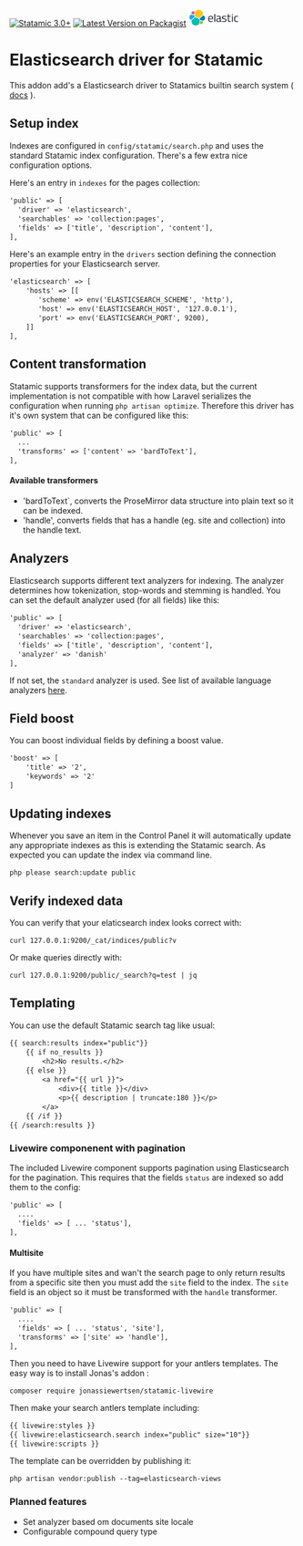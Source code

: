 [![Statamic 3.0+](https://img.shields.io/badge/Statamic-3.0+-FF269E?style=for-the-badge)](https://statamic.com)
[![Latest Version on Packagist](https://img.shields.io/packagist/v/thehome/statamic-elasticsearch.svg?style=for-the-badge)](https://packagist.org/packages/thehome/statamic-elasticsearch)
<img src="logo-elastic-horizontal-color.png?raw=true" height="30">

# Elasticsearch driver for Statamic

This addon add's a Elasticsearch driver to Statamics builtin search system ( [docs](https://statamic.dev/search) ).

## Setup index
Indexes are configured in `config/statamic/search.php` and uses the standard Statamic index configuration. There's a few extra nice configuration options.

Here's an entry in `indexes` for the pages collection:

    'public' => [
      'driver' => 'elasticsearch',
      'searchables' => 'collection:pages',
      'fields' => ['title', 'description', 'content'],
    ],

Here's an example entry in the `drivers` section defining the connection properties for your Elasticsearch server.

    'elasticsearch' => [
        'hosts' => [[
           'scheme' => env('ELASTICSEARCH_SCHEME', 'http'),
           'host' => env('ELASTICSEARCH_HOST', '127.0.0.1'),
           'port' => env('ELASTICSEARCH_PORT', 9200),
        ]]
    ],

## Content transformation
Statamic supports transformers for the index data, but the current implementation is not compatible with how Laravel serializes the configuration when running `php artisan optimize`. Therefore this driver has it's own system that can be configured like this:

    'public' => [
      ...
      'transforms' => ['content' => 'bardToText'],
    ],

#### Available transformers

 - 'bardToText`, converts the ProseMirror data structure into plain text so it can be indexed.
 - 'handle', converts fields that has a handle (eg. site and collection) into the handle text.

## Analyzers
Elasticsearch supports different text analyzers for indexing. The analyzer determines how tokenization, stop-words and stemming is handled. You can set the default analyzer used (for all fields) like this:

    'public' => [
      'driver' => 'elasticsearch',
      'searchables' => 'collection:pages',
      'fields' => ['title', 'description', 'content'],
      'analyzer' => 'danish'
    ],

If not set, the `standard` analyzer is used. See list of available language analyzers [here](https://www.elastic.co/guide/en/elasticsearch/reference/current/analysis-lang-analyzer.html).

## Field boost
You can boost individual fields by defining a boost value.

    'boost' => [
        'title' => '2',
        'keywords' => '2'
    ]


## Updating indexes
Whenever you save an item in the Control Panel it will automatically update any appropriate indexes as this is extending the Statamic search. As expected you can update the index via command line.

    php please search:update public

## Verify indexed data
You can verify that your elaticsearch index looks correct with:

    curl 127.0.0.1:9200/_cat/indices/public?v

Or make queries directly with:

    curl 127.0.0.1:9200/public/_search?q=test | jq

## Templating
You can use the default Statamic search tag like usual:

    {{ search:results index="public"}}
        {{ if no_results }}
            <h2>No results.</h2>
        {{ else }}
            <a href="{{ url }}">
                <div>{{ title }}</div>
                <p>{{ description | truncate:180 }}</p>
            </a>
        {{ /if }}
    {{ /search:results }}

### Livewire componenent with pagination
The included Livewire component supports pagination using Elasticsearch for the pagination. This requires that the fields `status` are indexed so add them to the config:

    'public' => [
      ....
      'fields' => [ ... 'status'],
    ],
 
 #### Multisite
 If you have multiple sites and wan't the search page to only return results from a specific site then you must add the `site` field to the index. 
 The `site` field is an object so it must be transformed with the `handle` transformer.
 
    'public' => [
      ....
      'fields' => [ ... 'status', 'site'],
      'transforms' => ['site' => 'handle'],
    ],     

Then you need to have Livewire support for your antlers templates. The easy way is to install Jonas's addon : 

    composer require jonassiewertsen/statamic-livewire

Then make your search antlers template including:

    {{ livewire:styles }}
    {{ livewire:elasticsearch.search index="public" size="10"}}
    {{ livewire:scripts }}  

The template can be overridden by publishing it:

    php artisan vendor:publish --tag=elasticsearch-views

### Planned features
- Set analyzer based om documents site locale
- Configurable compound query type

